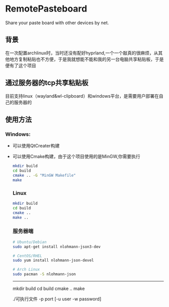 # RemotePasteboard

Share your paste board with other devices by net.

## 背景

在一次配置archlinux时，当时还没有配好hyprland,一个一个敲真的很麻烦，从其他地方复制粘贴也不方便，于是我就想能不能和我的另一台电脑共享粘贴板，于是便有了这个项目

## 通过服务器的tcp共享粘贴板

目前支持linux（wayland&wl-clipboard）和windows平台，是需要用户部署在自己的服务器的

## 使用方法

### Windows:

- 可以使用QtCreater构建

- 可以使用Cmake构建，由于这个项目使用的是MinGW,你需要执行
  
  ```bash
  mkdir build
  cd build
  cmake .. -G "MinGW Makefile"
  make
  ```
  
  ### Linux
  
  ```bash
  mkdir build
  cd build
  cmake ..
  make ..
  ```
  
  ### 服务器端
  
  ```bash
  # Ubuntu/Debian
  sudo apt-get install nlohmann-json3-dev
  
  # CentOS/RHEL
  sudo yum install nlohmann-json-devel
  
  # Arch Linux
  sudo pacman -S nlohmann-json
  ```

  --------------

  mkdir build
  cd build
  cmake ..
  make

  ./可执行文件 -p port [-u user -w password]

```

```

